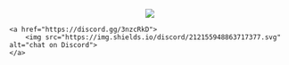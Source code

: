 <p align="center">
    <img src="http://i.imgur.com/YIzwAS5.png">

    <a href="https://discord.gg/3nzcRkD">
        <img src="https://img.shields.io/discord/212155948863717377.svg" alt="chat on Discord">
    </a>
</p>
